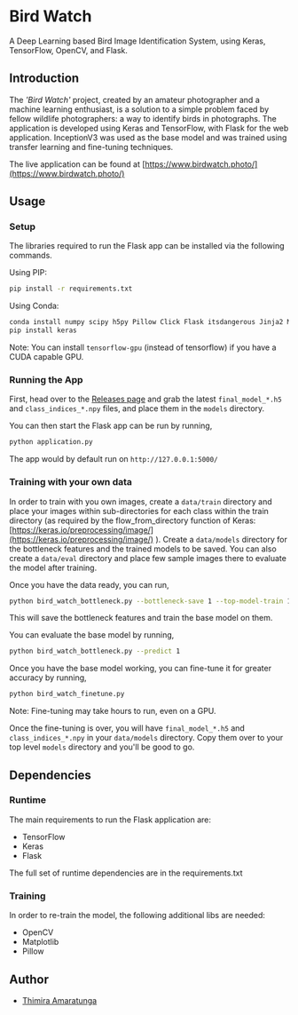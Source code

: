 # Bird Watch

A Deep Learning based Bird Image Identification System, using Keras, TensorFlow, OpenCV, and Flask.

## Introduction

The *'Bird Watch'* project, created by an amateur photographer and a machine learning enthusiast, is a solution to a simple problem faced by fellow wildlife photographers: a way to identify birds in photographs. The application is developed using Keras and TensorFlow, with Flask for the web application. InceptionV3 was used as the base model and was trained using transfer learning and fine-tuning techniques.

The live application can be found at [https://www.birdwatch.photo/](https://www.birdwatch.photo/)

## Usage

### Setup

The libraries required to run the Flask app can be installed via the following commands.

Using PIP:
```bash
pip install -r requirements.txt
```

Using Conda:
```bash
conda install numpy scipy h5py Pillow Click Flask itsdangerous Jinja2 MarkupSafe Werkzeug tensorflow
pip install keras
```

Note: You can install `tensorflow-gpu` (instead of tensorflow) if you have a CUDA capable GPU.

### Running the App

First, head over to the [Releases page](https://github.com/Thimira/bird_watch/releases/latest) and grab the latest `final_model_*.h5` and `class_indices_*.npy` files, and place them in the `models` directory.

You can then start the Flask app can be run by running,

```bash
python application.py
```

The app would by default run on `http://127.0.0.1:5000/`

### Training with your own data

In order to train with you own images, create a `data/train` directory and place your images within sub-directories for each class within the train directory (as required by the flow_from_directory function of Keras: [https://keras.io/preprocessing/image/](https://keras.io/preprocessing/image/) ). Create a `data/models` directory for the bottleneck features and the trained models to be saved. You can also create a `data/eval` directory and place few sample images there to evaluate the model after training.

Once you have the data ready, you can run,

```bash
python bird_watch_bottleneck.py --bottleneck-save 1 --top-model-train 1
```

This will save the bottleneck features and train the base model on them.

You can evaluate the base model by running,

```bash
python bird_watch_bottleneck.py --predict 1
```

Once you have the base model working, you can fine-tune it for greater accuracy by running,

```bash
python bird_watch_finetune.py
```

Note: Fine-tuning may take hours to run, even on a GPU.

Once the fine-tuning is over, you will have `final_model_*.h5` and `class_indices_*.npy` in your `data/models` directory. Copy them over to your top level `models` directory and you'll be good to go.

## Dependencies

### Runtime

The main requirements to run the Flask application are:

- TensorFlow
- Keras
- Flask

The full set of runtime dependencies are in the requirements.txt

### Training

In order to re-train the model, the following additional libs are needed:

- OpenCV
- Matplotlib
- Pillow

## Author

  - [Thimira Amaratunga](https://github.com/Thimira)
